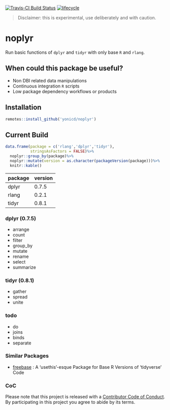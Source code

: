 
<!-- README.md is generated from README.Rmd. Please edit that file -->

[![Travis-CI Build
Status](https://travis-ci.org/yonicd/noplyr.svg?branch=master)](https://travis-ci.org/yonicd/noplyr)
[![lifecycle](https://img.shields.io/badge/lifecycle-experimental-orange.svg)](https://www.tidyverse.org/lifecycle/#experimental)

> Disclaimer: this is experimental, use deliberately and with caution.

# noplyr

Run basic functions of `dplyr` and `tidyr` with only base `R` and
`rlang`.

## When could this package be useful?

  - Non DBI related data manipulations
  - Continuous integration `R` scripts
  - Low package dependency workflows or products

## Installation

``` r
remotes::install_github('yonicd/noplyr')
```

## Current Build

``` r
data.frame(package = c('rlang','dplyr','tidyr'),
           stringsAsFactors = FALSE)%>%
  noplyr::group_by(package)%>%
  noplyr::mutate(version = as.character(packageVersion(package)))%>%
  knitr::kable()
```

| package | version |
| :------ | :------ |
| dplyr   | 0.7.5   |
| rlang   | 0.2.1   |
| tidyr   | 0.8.1   |

### dplyr (0.7.5)

  - arrange
  - count
  - filter
  - group\_by
  - mutate
  - rename
  - select
  - summarize

### tidyr (0.8.1)

  - gather
  - spread
  - unite

### todo

  - do
  - joins
  - binds
  - separate

### Similar Packages

  - [freebase](https://github.com/hrbrmstr/freebase) : A ‘usethis’-esque
    Package for Base R Versions of ‘tidyverse’ Code

### CoC

Please note that this project is released with a [Contributor Code of
Conduct](CODE_OF_CONDUCT.md). By participating in this project you agree
to abide by its terms.
